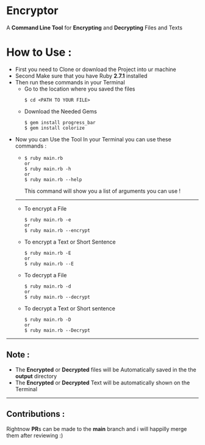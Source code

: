 # Encryptor
A **Command Line Tool** for **Encrypting** and **Decrypting** Files and Texts

# How to Use :

* First you need to Clone or download the Project into ur machine
* Second Make sure that you have Ruby **2.7.1** installed
* Then run these commands in your Terminal
    * Go to the location where you saved the files
      ```
      $ cd <PATH TO YOUR FILE>
      ```
    * Download the Needed Gems
      ```
      $ gem install progress_bar
      $ gem install colorize
      ```
* Now you can Use the Tool
  In your Terminal you can use these commands :
  * ```
    $ ruby main.rb
    or
    $ ruby main.rb -h
    or
    $ ruby main.rb --help
    ```
    This command will show you a list of arguments you can use !
  --------------------------
  * To encrypt a File
    ```
    $ ruby main.rb -e
    or
    $ ruby main.rb --encrypt
    ```
  * To encrypt a Text or Short Sentence
    ```
    $ ruby main.rb -E
    or
    $ ruby main.rb --E
    ```
  * To decrypt a File
    ```
    $ ruby main.rb -d
    or
    $ ruby main.rb --decrypt
    ```
  * To decrypt a Text or Short sentence
    ```
    $ ruby main.rb -D
    or
    $ ruby main.rb --Decrypt
    ```
-----------------------------------------
## Note :
  * The **Encrypted** or **Decrypted** files will be Automatically saved in the the **output** directory
  * The **Encrypted** or **Decrypted** Text will be automatically shown on the Terminal

------------------------------
## Contributions :
  Rightnow **PR**s can be made to the **main** branch and i will happilly merge them after reviewing :)